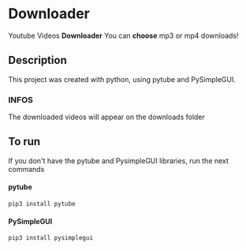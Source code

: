 # Downloader
Youtube Videos **Downloader**
You can **choose** mp3 or mp4 downloads!

## Description
This project was created with python, using pytube and PySimpleGUI.

### INFOS
The downloaded videos will appear on the downloads folder

## To run
If you don't have the pytube and PysimpleGUI libraries, run the next commands

#### pytube
```
pip3 install pytube
```
#### PySimpleGUI
```
pip3 install pysimplegui
```

